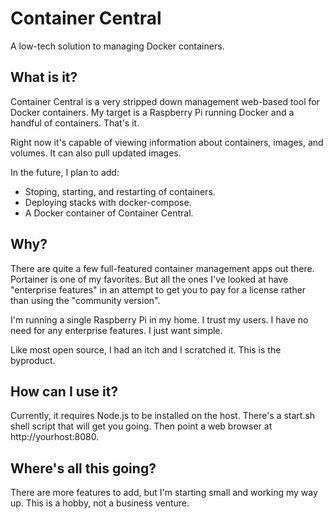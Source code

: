 # Container Central
A low-tech solution to managing Docker containers.

## What is it?
Container Central is a very stripped down management web-based tool for Docker containers. My target is a Raspberry Pi running Docker and a handful of containers. That's it.

Right now it's capable of viewing information about containers, images, and volumes. It can also pull updated images.

In the future, I plan to add:
* Stoping, starting, and restarting of containers.
* Deploying stacks with docker-compose.
* A Docker container of Container Central.

## Why?
There are quite a few full-featured container management apps out there. Portainer is one of my favorites. But all the ones I've looked at have "enterprise features" in an attempt to get you to pay for a license rather than using the "community version".

I'm running a single Raspberry Pi in my home. I trust my users. I have no need for any enterprise features. I just want simple.

Like most open source, I had an itch and I scratched it. This is the byproduct.

## How can I use it?
Currently, it requires Node.js to be installed on the host. There's a start.sh shell script that will get you going. Then point a web browser at http://yourhost:8080.

## Where's all this going?
There are more features to add, but I'm starting small and working my way up. This is a hobby, not a business venture.
